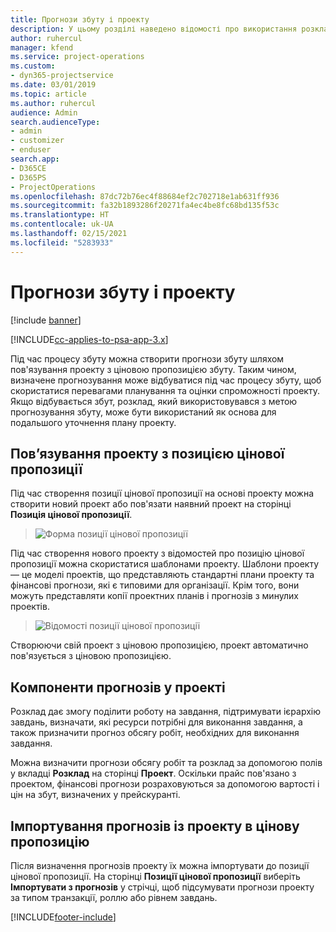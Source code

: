 ```yaml
---
title: Прогнози збуту і проекту
description: У цьому розділі наведено відомості про використання розкладів і прогнозів у процесі збуту.
author: ruhercul
manager: kfend
ms.service: project-operations
ms.custom:
- dyn365-projectservice
ms.date: 03/01/2019
ms.topic: article
ms.author: ruhercul
audience: Admin
search.audienceType:
- admin
- customizer
- enduser
search.app:
- D365CE
- D365PS
- ProjectOperations
ms.openlocfilehash: 87dc72b76ec4f88684ef2c702718e1ab631ff936
ms.sourcegitcommit: fa32b1893286f20271fa4ec4be8fc68bd135f53c
ms.translationtype: HT
ms.contentlocale: uk-UA
ms.lasthandoff: 02/15/2021
ms.locfileid: "5283933"
---
```

# <a name="sales-estimates-and-projects"></a>Прогнози збуту і проекту

[!include [banner](../includes/psa-now-project-operations.md)]

[!INCLUDE[cc-applies-to-psa-app-3.x](../includes/cc-applies-to-psa-app-3x.md)]

Під час процесу збуту можна створити прогнози збуту шляхом пов'язування проекту з ціновою пропозицією збуту. Таким чином, визначене прогнозування може відбуватися під час процесу збуту, щоб скористатися перевагами планування та оцінки спроможності проекту. Якщо відбувається збут, розклад, який використовувався з метою прогнозування збуту, може бути використаний як основа для подальшого уточнення плану проекту.

## <a name="linking-a-project-to-a-quote-line"></a>Пов’язування проекту з позицією цінової пропозиції

Під час створення позиції цінової пропозиції на основі проекту можна створити новий проект або пов'язати наявний проект на сторінці **Позиція цінової пропозиції**. 

> ![Форма позиції цінової пропозиції](media/project-8.png)
 
Під час створення нового проекту з відомостей про позицію цінової пропозиції можна скористатися шаблонами проекту. Шаблони проекту — це моделі проектів, що представляють стандартні плани проекту та фінансові прогнози, які є типовими для організації. Крім того, вони можуть представляти копії проектних планів і прогнозів з минулих проектів.

> ![Відомості позиції цінової пропозиції](media/project-9.png)
  
Створюючи свій проект з ціновою пропозицією, проект автоматично пов'язується з ціновою пропозицією.

## <a name="components-of-estimates-in-a-project"></a>Компоненти прогнозів у проекті

Розклад дає змогу поділити роботу на завдання, підтримувати ієрархію завдань, визначати, які ресурси потрібні для виконання завдання, а також призначити прогноз обсягу робіт, необхідних для виконання завдання.

Можна визначити прогнози обсягу робіт та розклад за допомогою полів у вкладці **Розклад** на сторінці **Проект**. Оскільки прайс пов'язано з проектом, фінансові прогнози розраховуються за допомогою вартості і цін на збут, визначених у прейскуранті.

## <a name="importing-estimates-from-a-project-into-a-quote"></a>Імпортування прогнозів із проекту в цінову пропозицію

Після визначення прогнозів проекту їх можна імпортувати до позиції цінової пропозиції. На сторінці **Позиції цінової пропозиції** виберіть **Імпортувати з прогнозів** у стрічці, щоб підсумувати прогнози проекту за типом транзакції, роллю або рівнем завдань.


[!INCLUDE[footer-include](../includes/footer-banner.md)]